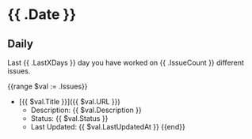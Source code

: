 # {{ .Date }}

## Daily
Last {{ .LastXDays }} day you have worked on {{ .IssueCount }} different issues.

{{range $val := .Issues}}
- [{{ $val.Title }}]({{ $val.URL }})
  - Description: {{ $val.Description }}
  - Status: {{ $val.Status }}
  - Last Updated: {{ $val.LastUpdatedAt }}
{{end}}